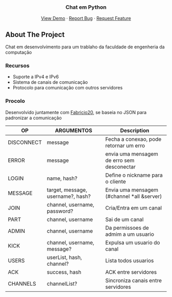 <p align="center">
  <h3 align="center">Chat em Python</h3>
  <p align="center">
     <a href="https://github.com/SchneiderrBR/Chat-em-Python">View Demo</a>
     ·
     <a href="https://github.com/SchneiderrBR/Chat-em-Python/issues">Report Bug</a>
     ·
     <a href="https://github.com/SchneiderrBR/Chat-em-Python/issues">Request Feature</a>
  </p></p>

<!-- ABOUT THE PROJECT -->
## About The Project

Chat em desenvolvimento para um trablaho da faculdade de engenheria da computação

### Recursos
* Suporte a IPv4 e IPv6
* Sistema de canais de comunicação
* Protocolo para comunicação com outros servidores

### Procolo
Desenvolvido juntamente com <a href="https://github.com/Fabricio20">Fabricio20</a>, se baseia no JSON para padronizar a comunicação



| OP 		 | ARGUMENTOS                        | Description                                |
|------------|-----------------------------------|------------------------------------------- |
| DISCONNECT | message                           | Fecha a conexao, pode retornar um erro     |
| ERROR      | message                           | envia uma mensagem de erro sem desconectar |
| LOGIN      | name, hash?                       | Define o nickname para o cliente           |
| MESSAGE    | target, message, username?, hash? | Envia uma mensagem (#channel *all &server) |
| JOIN       | channel, username, password?      | Cria/Entra em um canal                     |
| PART       | channel, username                 | Sai de um canal                            |
| ADMIN      | channel, username                 | Da permissoes de admim a um usuario        |
| KICK       | channel, username, message?       | Expulsa um usuario do canal                |
| USERS      | userList, hash, channel?          | Lista todos usuarios                       |
| ACK        | success, hash                     | ACK entre servidores                       |
| CHANNELS   | channelList?                      | Sincroniza canais entre servidores         |